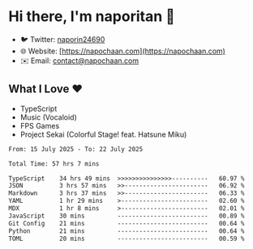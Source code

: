 # Hi there, I'm naporitan 👋

- 🐦 Twitter: [naporin24690](https://twitter.com/naporin24690)
- 🌐 Website: [https://napochaan.com](https://napochaan.com)
- ✉️ Email: [contact@napochaan.com](mailto:contact@napochaan.com)

## What I Love ❤️
- TypeScript
- Music (Vocaloid)
- FPS Games
- Project Sekai (Colorful Stage! feat. Hatsune Miku)

<!--START_SECTION:waka-->

```txt
From: 15 July 2025 - To: 22 July 2025

Total Time: 57 hrs 7 mins

TypeScript    34 hrs 49 mins  >>>>>>>>>>>>>>>----------   60.97 %
JSON          3 hrs 57 mins   >>-----------------------   06.92 %
Markdown      3 hrs 37 mins   >>-----------------------   06.33 %
YAML          1 hr 29 mins    >------------------------   02.60 %
MDX           1 hr 8 mins     >------------------------   02.01 %
JavaScript    30 mins         -------------------------   00.89 %
Git Config    21 mins         -------------------------   00.64 %
Python        21 mins         -------------------------   00.64 %
TOML          20 mins         -------------------------   00.59 %
```

<!--END_SECTION:waka-->

